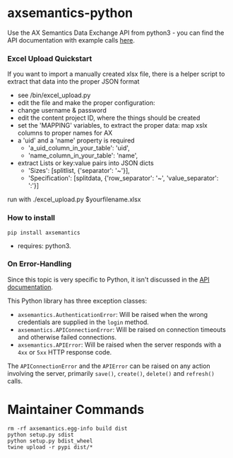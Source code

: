 # axsemantics-python

Use the AX Semantics Data Exchange API from python3 - you can find the API documentation with example calls  [here](http://apidocs.ax-semantics.com).


### Excel Upload Quickstart

If you want to import a manually created xlsx file, there is a helper script to extract that data into the proper JSON format
* see /bin/excel_upload.py
* edit the file and make the proper configuration:
 * change username & password
 * edit the content project ID, where the things should be created
 * set the 'MAPPING' variables, to extract the proper data: map xslx columns to proper names for AX
  * a 'uid' and a 'name' property is required
    * 'a_uid_column_in_your_table': 'uid',
    * 'name_column_in_your_table': 'name',
  * extract Lists or key:value pairs into JSON dicts
    * 'Sizes': [splitlist, {'separator': '~'}],
    * 'Specification': [splitdata, {'row_separator': '~',
                                  'value_separator': ':'}]

run with ./excel_upload.py $yourfilename.xlsx

### How to install

    pip install axsemantics

* requires: python3.


### On Error-Handling

Since this topic is very specific to Python, it isn't discussed in the [API
documentation](https://apidocs.ax-semantics.com).

This Python library has three exception classes:

 * `axsemantics.AuthenticationError`: Will be raised when the wrong credentials are supplied in the `login` method.
 * `axsemantics.APIConnectionError`: Will be raised on connection timeouts and otherwise failed connections.
 * `axsemantics.APIError`: Will be raised when the server responds with a `4xx` or `5xx` HTTP response code.

The `APIConnectionError` and the `APIError` can be raised on any action involving the server, primarily `save()`, `create()`,
`delete()` and `refresh()` calls.




# Maintainer Commands

    rm -rf axsemantics.egg-info build dist
    python setup.py sdist
    python setup.py bdist_wheel
    twine upload -r pypi dist/*
